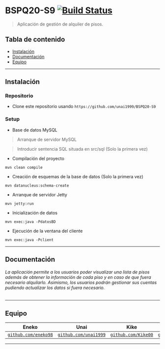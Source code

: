# BSPQ20-S9   [![Build Status](https://travis-ci.com/unai1999/BSPQ20-S9.svg?branch=master)](https://travis-ci.com/unai1999/BSPQ20-S9)
> Aplicación de gestión de alquiler de pisos.

## Tabla de contenido

- [Instalación](#instalación)
- [Documentación](#documentación)
- [Equipo](#equipo)

---

## Instalación

### Repositorio

- Clone este repositorio usando `https://github.com/unai1999/BSPQ20-S9`

### Setup

- Base de datos MySQL
>Arranque de servidor MySQL

>Introducir sentencia SQL situada en src/sql (Solo la primera vez)

- Compilación del proyecto
```shell
mvn clean compile
```

- Creación de esquemas de la base de datos (Solo la primera vez)
```shell
mvn datanucleus:schema-create
```

- Arranque de servidor Jetty
```shell
mvn jetty:run
```

- Inicialización de datos
```shell
mvn exec:java -PdatosBD
```

- Ejecución de la ventana del cliente
```shell
mvn exec:java -Pclient
```

---

## Documentación

###### La aplicación permite a los usuarios poder visualizar una lista de pisos además de obtener la información de cada piso y en caso de que fuera necesario alquilarlo. Asimismo, los usuarios podrán gestionar sus cuentas pudiendo actualizar los datos si fuera necesario.


---

## Equipo

| **Eneko** | **Unai** | **Kike** | **Alvar** | **Jon** |
| :---: |:---:| :---:| :---:| :---:|
| <a href="http://github.com/eneko98" target="_blank">`github.com/eneko98`</a> | <a href="http://github.com/unai1999" target="_blank">`github.com/unai1999`</a> | <a href="http://github.com/Kike00" target="_blank">`github.com/Kike00`</a> | <a href="http://github.com/alvarfez" target="_blank">`github.com/alvarfez`</a> | <a href="http://github.com/uraga" target="_blank">`github.com/uraga`</a> | 

---



